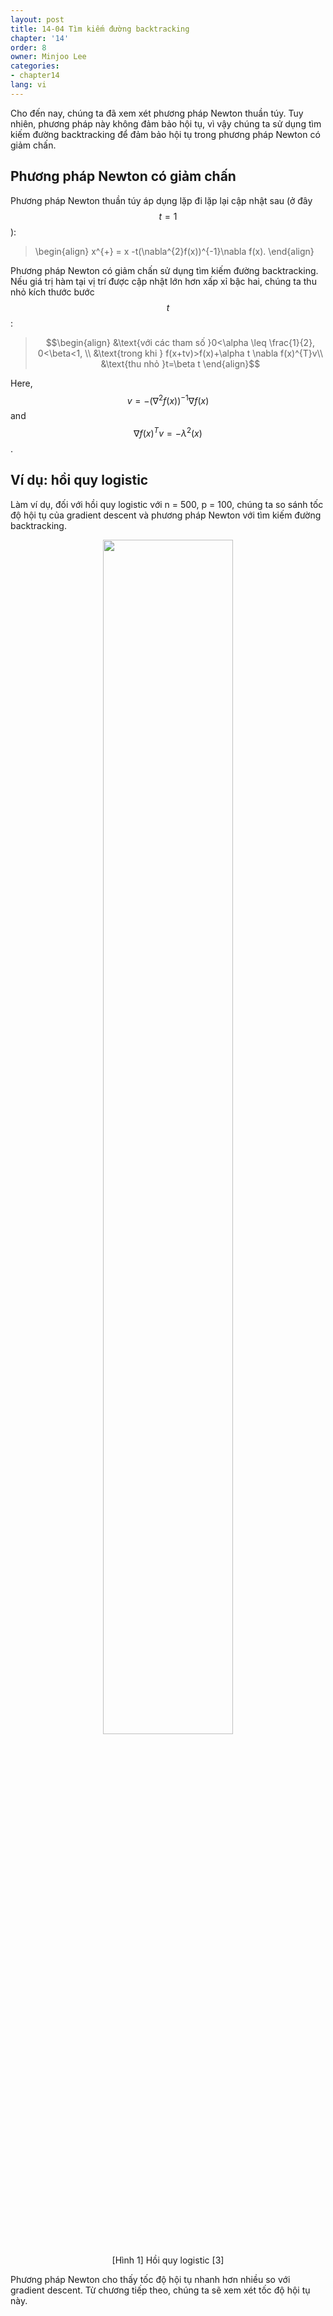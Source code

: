 ```yaml
---
layout: post
title: 14-04 Tìm kiếm đường backtracking
chapter: '14'
order: 8
owner: Minjoo Lee
categories:
- chapter14
lang: vi
---
```

<script type="text/x-mathjax-config">
MathJax.Hub.Config({
    displayAlign: "center"
});
</script>

Cho đến nay, chúng ta đã xem xét phương pháp Newton thuần túy. Tuy nhiên, phương pháp này không đảm bảo hội tụ, vì vậy chúng ta sử dụng tìm kiếm đường backtracking để đảm bảo hội tụ trong phương pháp Newton có giảm chấn.

## Phương pháp Newton có giảm chấn
Phương pháp Newton thuần túy áp dụng lặp đi lặp lại cập nhật sau (ở đây $$t=1$$):

>\begin{align}
>x^{+} = x -t(\nabla^{2}f(x))^{-1}\nabla f(x).
>\end{align}

Phương pháp Newton có giảm chấn sử dụng tìm kiếm đường backtracking. Nếu giá trị hàm tại vị trí được cập nhật lớn hơn xấp xỉ bậc hai, chúng ta thu nhỏ kích thước bước $$t$$:

>$$\begin{align}
>&\text{với các tham số }0<\alpha \leq \frac{1}{2}, 0<\beta<1, \\
>&\text{trong khi } f(x+tv)>f(x)+\alpha t \nabla f(x)^{T}v\\
>&\text{thu nhỏ }t=\beta t
>\end{align}$$

Here, $$v=-(\nabla^{2}f(x))^{-1}\nabla f(x)$$ and $$\nabla f(x)^{T}v = -\lambda^{2}(x)$$.

## Ví dụ: hồi quy logistic
Làm ví dụ, đối với hồi quy logistic với n = 500, p = 100, chúng ta so sánh tốc độ hội tụ của gradient descent và phương pháp Newton với tìm kiếm đường backtracking.

<figure class="image" style="align: center;">
<p align="center">
 <img src="{{ site.baseurl }}/img/chapter_img/chapter14/2.jpeg" alt="" width="70%" height="70%">
 <figcaption style="text-align: center;">[Hình 1] Hồi quy logistic [3]</figcaption>
</p>
</figure>


Phương pháp Newton cho thấy tốc độ hội tụ nhanh hơn nhiều so với gradient descent. Từ chương tiếp theo, chúng ta sẽ xem xét tốc độ hội tụ này.